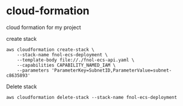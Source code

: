# cloud-formation
cloud formation for my project 



create stack 

    aws cloudformation create-stack \
    	--stack-name fnol-ecs-deployment \
    	--template-body file://./fnol-ecs-api.yaml \
    	--capabilities CAPABILITY_NAMED_IAM \
    	--parameters 'ParameterKey=SubnetID,ParameterValue=subnet-c8635893'

Delete stack

    aws cloudformation delete-stack --stack-name fnol-ecs-deployment